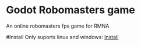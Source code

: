 # Godot Robomasters game

An online robomasters fps game for RMNA

#Install
Only suports linux and windows:
[Install](https://github.com/agmui/RM_Game/releases/tag/v1.0)
